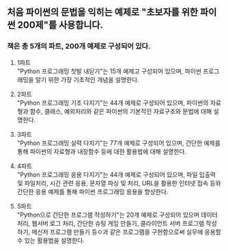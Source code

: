## 처음 파이썬의 문법을 익히는 예제로 "초보자를 위한 파이썬 200제"를 사용합니다.


### 책은 총 5개의 파트, 200개 예제로 구성되어 있다.

1. 1파트 <br>
"Python 프로그래밍 첫발 내딛기"는 15개 예제고 구성되어 있으며, 파이썬 프로그래밍을 알기 위한 가장 기초적인 개념을 설명한다.

2. 2파트 <br>
"Python 프로그래밍 기초 다지기"는 44개 예제로 구성되어 있으며, 파이썬의 자료형과 함수, 클래스, 예외처리와 같은 파이썬의 기본적인 자료구조와 문법에 대해 설명한다.

3. 3파트 <br>
"Python 프로그래밍 실력 다지기"는 77개 예제로 구성되어 있으며, 간단한 예제를 통해 파이썬의 자료형과 내장함수 등에 대한 활용법에 대해 설명한다.

4. 4파트 <br>
"Python 프로그래밍 응용 다지기"는 44개 예제로 구성되어 있으며, 파일 입출력 및 파일처리, 시간 관련 응용, 문자열 파싱 및 처리, URL을 활용한 인터넷 접속 등와 간단한 응용 예제를 통해 파이썬 프로그래밍 응용을 향상한다.

5. 5파트 <br>
"Python으로 간단한 프로그램 작성하기"는 20개 예제로 구성되어 있으며 데이터 처리, 웹서버 로그 처리, 간단한 슈팅 게임 만들기, 클라이언트 서버 프로그램 작성하기, 메신저 프로그램 만들기 등ㅇ과 같은 프로그램을 구현함으로써 실무에 응용할 수 있는 활용법을 설명한다.


